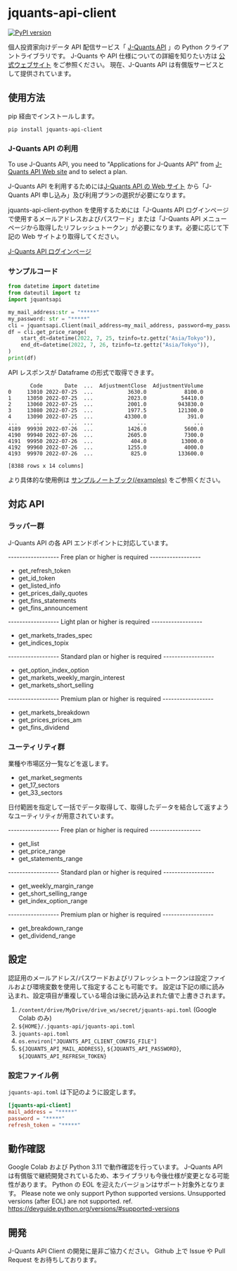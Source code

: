 # jquants-api-client

[![PyPI version](https://badge.fury.io/py/jquants-api-client.svg)](https://badge.fury.io/py/jquants-api-client)

個人投資家向けデータ API 配信サービス「 [J-Quants API](https://jpx-jquants.com/#jquants-api) 」の Python クライアントライブラリです。
J-Quants や API 仕様についての詳細を知りたい方は [公式ウェブサイト](https://jpx-jquants.com/) をご参照ください。
現在、J-Quants API は有償版サービスとして提供されています。

## 使用方法

pip 経由でインストールします。

```shell
pip install jquants-api-client
```

### J-Quants API の利用

To use J-Quants API, you need to "Applications for J-Quants API" from [J-Quants API Web site](https://jpx-jquants.com/?lang=en) and to select a plan.

J-Quants API を利用するためには[J-Quants API の Web サイト](https://jpx-jquants.com/) から「J-Quants API 申し込み」及び利用プランの選択が必要になります。

jquants-api-client-python を使用するためには「J-Quants API ログインページで使用するメールアドレスおよびパスワード」または「J-Quants API メニューページから取得したリフレッシュトークン」が必要になります。必要に応じて下記の Web サイトより取得してください。

[J-Quants API ログインページ](https://jpx-jquants.com/auth/signin/)

### サンプルコード

```python
from datetime import datetime
from dateutil import tz
import jquantsapi

my_mail_address:str = "*****"
my_password: str = "*****"
cli = jquantsapi.Client(mail_address=my_mail_address, password=my_password)
df = cli.get_price_range(
    start_dt=datetime(2022, 7, 25, tzinfo=tz.gettz("Asia/Tokyo")),
    end_dt=datetime(2022, 7, 26, tzinfo=tz.gettz("Asia/Tokyo")),
)
print(df)
```

API レスポンスが Dataframe の形式で取得できます。

```shell
       Code       Date  ...  AdjustmentClose  AdjustmentVolume
0     13010 2022-07-25  ...           3630.0            8100.0
1     13050 2022-07-25  ...           2023.0           54410.0
2     13060 2022-07-25  ...           2001.0          943830.0
3     13080 2022-07-25  ...           1977.5          121300.0
4     13090 2022-07-25  ...          43300.0             391.0
...     ...        ...  ...              ...               ...
4189  99930 2022-07-26  ...           1426.0            5600.0
4190  99940 2022-07-26  ...           2605.0            7300.0
4191  99950 2022-07-26  ...            404.0           13000.0
4192  99960 2022-07-26  ...           1255.0            4000.0
4193  99970 2022-07-26  ...            825.0          133600.0

[8388 rows x 14 columns]
```

より具体的な使用例は [サンプルノートブック(/examples)](examples) をご参照ください。

## 対応 API

### ラッパー群　

J-Quants API の各 API エンドポイントに対応しています。

------------------ Free plan or higher is required ------------------

- get_refresh_token
- get_id_token
- get_listed_info
- get_prices_daily_quotes
- get_fins_statements
- get_fins_announcement

------------------ Light plan or higher is required ------------------

- get_markets_trades_spec
- get_indices_topix

------------------ Standard plan or higher is required ------------------

- get_option_index_option
- get_markets_weekly_margin_interest
- get_markets_short_selling

------------------ Premium plan or higher is required ------------------

- get_markets_breakdown
- get_prices_prices_am
- get_fins_dividend

### ユーティリティ群

業種や市場区分一覧などを返します。

- get_market_segments
- get_17_sectors
- get_33_sectors

日付範囲を指定して一括でデータ取得して、取得したデータを結合して返すようなユーティリティが用意されています。

------------------ Free plan or higher is required ------------------

- get_list
- get_price_range
- get_statements_range

------------------ Standard plan or higher is required ------------------

- get_weekly_margin_range
- get_short_selling_range
- get_index_option_range

------------------ Premium plan or higher is required ------------------

- get_breakdown_range
- get_dividend_range

## 設定

認証用のメールアドレス/パスワードおよびリフレッシュトークンは設定ファイルおよび環境変数を使用して指定することも可能です。
設定は下記の順に読み込まれ、設定項目が重複している場合は後に読み込まれた値で上書きされます。

1. `/content/drive/MyDrive/drive_ws/secret/jquants-api.toml` (Google Colab のみ)
2. `${HOME}/.jquants-api/jquants-api.toml`
3. `jquants-api.toml`
4. `os.environ["JQUANTS_API_CLIENT_CONFIG_FILE"]`
5. `${JQUANTS_API_MAIL_ADDRESS}`, `${JQUANTS_API_PASSWORD}`, `${JQUANTS_API_REFRESH_TOKEN}`

### 設定ファイル例

`jquants-api.toml` は下記のように設定します。

```toml
[jquants-api-client]
mail_address = "*****"
password = "*****"
refresh_token = "*****"
```

## 動作確認

Google Colab および Python 3.11 で動作確認を行っています。
J-Quants API は有償版で継続開発されているため、本ライブラリも今後仕様が変更となる可能性があります。
Python の EOL を迎えたバージョンはサポート対象外となります。
Please note we only support Python supported versions. Unsupported versions (after EOL) are not supported.
ref. https://devguide.python.org/versions/#supported-versions

## 開発

J-Quants API Client の開発に是非ご協力ください。
Github 上で Issue や Pull Request をお待ちしております。

